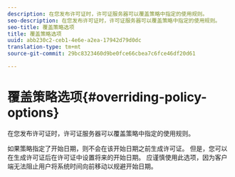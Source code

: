 ```yaml
---
description: 在您发布许可证时，许可证服务器可以覆盖策略中指定的使用规则。
seo-description: 在您发布许可证时，许可证服务器可以覆盖策略中指定的使用规则。
seo-title: 覆盖策略选项
title: 覆盖策略选项
uuid: abb230c2-ceb1-4e6e-a2ea-17942d79d0dc
translation-type: tm+mt
source-git-commit: 29bc8323460d9be0fce66cbea7c6fce46df20d61

---
```



# 覆盖策略选项{#overriding-policy-options}

在您发布许可证时，许可证服务器可以覆盖策略中指定的使用规则。

如果策略指定了开始日期，则不会在该开始日期之前生成许可证。 但是，您可以在生成许可证后在许可证中设置将来的开始日期。 应谨慎使用此选项，因为客户端无法阻止用户将系统时间向前移动以规避开始日期。
